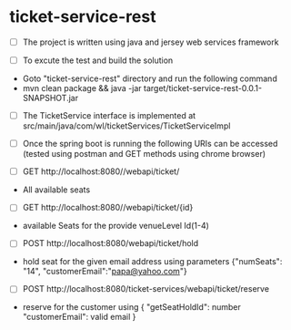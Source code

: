 # ticket-service-rest

- [ ] The project  is written using java and jersey web services framework 



- [ ] To excute the test and build the solution 
- Goto  "ticket-service-rest" directory and run the following command 
- mvn clean package && java -jar target/ticket-service-rest-0.0.1-SNAPSHOT.jar


- [ ] The  TicketService interface is implemented at src/main/java/com/wl/ticketServices/TicketServiceImpl

- [ ] Once the spring boot is running the following URIs can be accessed 
(tested using postman and GET methods using chrome browser)


 
- [ ] GET                   http://localhost:8080//webapi/ticket/ 
- All available seats
 
- [ ] GET                   http://localhost:8080//webapi/ticket/{id} 
- available Seats for the provide venueLevel Id(1-4)

- [ ] POST                       http://localhost:8080/webapi/ticket/hold
- hold seat for the given email address using parameters {"numSeats": "14", "customerEmail":"papa@yahoo.com"} 
- [ ] POST   http://localhost:8080/ticket-services/webapi/ticket/reserve    
- reserve for the customer using  {  "getSeatHoldId": number   "customerEmail": valid email  }

  
  
  


